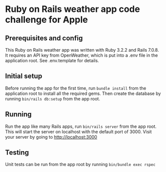 # Ruby on Rails weather app code challenge for Apple

## Prerequisites and config
This Ruby on Rails weather app was written with Ruby 3.2.2 and Rails 7.0.8.  It requires an API key from OpenWeather, which is put into a .env file in the application root.  See .env.template for details.

## Initial setup
Before running the app for the first time, run `bundle install` from the application root to install all the required gems. Then create the database by running `bin/rails db:setup` from the app root.

## Running
Run the app like many Rails apps, run `bin/rails server` from the app root. This will start the server on localhost with the default port of 3000.  Visit your server by going to [http://localhost:3000](http://localhost:3000)

## Testing
Unit tests can be run from the app root by running `bin/bundle exec rspec`
